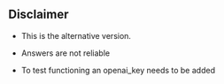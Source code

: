 ## Disclaimer
- This is the alternative version.
- Answers are not reliable

- To test functioning an openai_key needs to be added

